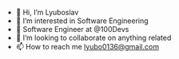 - 👋 Hi, I’m Lyuboslav 
- 👀 I’m interested in Software Engineering
- 🌱 Software Engineer at @100Devs 
- 💞️ I’m looking to collaborate on anything related 
- 📫 How to reach me lyubo0136@gmail.com

